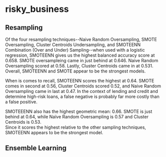 # risky_business

## Resampling

Of the four resampling techniques--Naive Random Oversampling, SMOTE 
Oversampling, Cluster Centroids Undersampling, and SMOTEENN Combination
(Over and Under) Sampling--when used with a logistic regression, SMOTEENN gives
us the highest balanced accuracy score at 0.658.  SMOTE oversampleing came in 
just behind at 0.646.  Naive Random Oversampling scored at 0.58.  Lastly,
Cluster Centroids came in at 0.531.  Overall, SMOTEENN and SMOTE appear to be
the strongest models.

When is comes to recall, SMOTEENN scores the highest at 0.64.  SMOTE comes in
second at 0.56, Cluster Centroids scored 0.52, and Naive Random Oversampling 
came in last at 0.47.  In the context of lending and credit and determine 
high-risk loans, a false negative is probably far more costly than a false 
positive.

SMOTEEENN also has the highest geometric mean: 0.66.  SMOTE is just behind at 
0.64, while Naïve Random Oversampling is 0.57 and Cluster Centroids is 0.53.  
Since it scores the highest relative to the other sampling techniques, 
SMOTEENN appears to be the strongest model.

## Ensemble Learning




